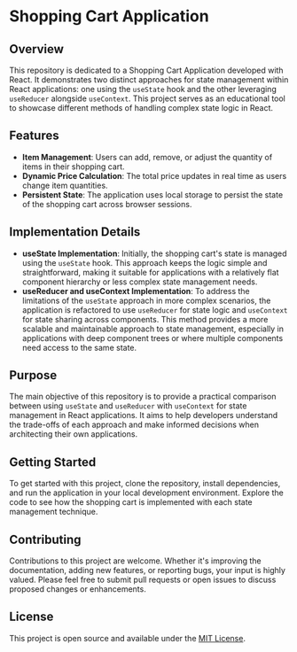 # Shopping Cart Application

## Overview

This repository is dedicated to a Shopping Cart Application developed with React. It demonstrates two distinct approaches for state management within React applications: one using the `useState` hook and the other leveraging `useReducer` alongside `useContext`. This project serves as an educational tool to showcase different methods of handling complex state logic in React.

## Features

- **Item Management**: Users can add, remove, or adjust the quantity of items in their shopping cart.
- **Dynamic Price Calculation**: The total price updates in real time as users change item quantities.
- **Persistent State**: The application uses local storage to persist the state of the shopping cart across browser sessions.

## Implementation Details

- **useState Implementation**: Initially, the shopping cart's state is managed using the `useState` hook. This approach keeps the logic simple and straightforward, making it suitable for applications with a relatively flat component hierarchy or less complex state management needs.
- **useReducer and useContext Implementation**: To address the limitations of the `useState` approach in more complex scenarios, the application is refactored to use `useReducer` for state logic and `useContext` for state sharing across components. This method provides a more scalable and maintainable approach to state management, especially in applications with deep component trees or where multiple components need access to the same state.

## Purpose

The main objective of this repository is to provide a practical comparison between using `useState` and `useReducer` with `useContext` for state management in React applications. It aims to help developers understand the trade-offs of each approach and make informed decisions when architecting their own applications.

## Getting Started

To get started with this project, clone the repository, install dependencies, and run the application in your local development environment. Explore the code to see how the shopping cart is implemented with each state management technique.

## Contributing

Contributions to this project are welcome. Whether it's improving the documentation, adding new features, or reporting bugs, your input is highly valued. Please feel free to submit pull requests or open issues to discuss proposed changes or enhancements.

## License

This project is open source and available under the [MIT License](LICENSE.md).
